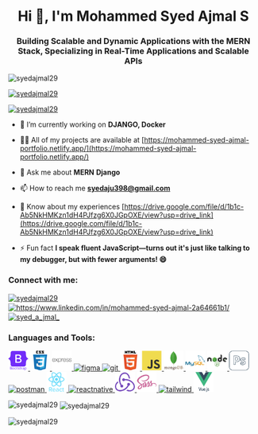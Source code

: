 <h1 align="center">Hi 👋, I'm Mohammed Syed Ajmal S</h1>
<h3 align="center">Building Scalable and Dynamic Applications with the MERN Stack, Specializing in Real-Time Applications and Scalable APIs</h3>

<p align="left"> <img src="https://komarev.com/ghpvc/?username=syedajmal29&label=Profile%20views&color=0e75b6&style=flat" alt="syedajmal29" /> </p>

<p align="left"> <a href="https://github.com/ryo-ma/github-profile-trophy"><img src="https://github-profile-trophy.vercel.app/?username=syedajmal29" alt="syedajmal29" /></a> </p>

<p align="left"> <a href="https://twitter.com/syedajmal29" target="blank"><img src="https://img.shields.io/twitter/follow/syedajmal29?logo=twitter&style=for-the-badge" alt="syedajmal29" /></a> </p>

- 🔭 I’m currently working on **DJANGO, Docker**

- 👨‍💻 All of my projects are available at [https://mohammed-syed-ajmal-portfolio.netlify.app/](https://mohammed-syed-ajmal-portfolio.netlify.app/)

- 💬 Ask me about **MERN** **Django**

- 📫 How to reach me **syedaju398@gmail.com**

- 📄 Know about my experiences [https://drive.google.com/file/d/1b1c-Ab5NkHMKzn1dH4PJfzg6X0JGpOXE/view?usp=drive_link](https://drive.google.com/file/d/1b1c-Ab5NkHMKzn1dH4PJfzg6X0JGpOXE/view?usp=drive_link)

- ⚡ Fun fact **I speak fluent JavaScript—turns out it's just like talking to my debugger, but with fewer arguments! 😄**

<h3 align="left">Connect with me:</h3>
<p align="left">
<a href="https://twitter.com/syedajmal29" target="blank"><img align="center" src="https://raw.githubusercontent.com/rahuldkjain/github-profile-readme-generator/master/src/images/icons/Social/twitter.svg" alt="syedajmal29" height="30" width="40" /></a>
<a href="https://linkedin.com/in/https://www.linkedin.com/in/mohammed-syed-ajmal-2a64661b1/" target="blank"><img align="center" src="https://raw.githubusercontent.com/rahuldkjain/github-profile-readme-generator/master/src/images/icons/Social/linked-in-alt.svg" alt="https://www.linkedin.com/in/mohammed-syed-ajmal-2a64661b1/" height="30" width="40" /></a>
<a href="https://instagram.com/syed_a_jmal_" target="blank"><img align="center" src="https://raw.githubusercontent.com/rahuldkjain/github-profile-readme-generator/master/src/images/icons/Social/instagram.svg" alt="syed_a_jmal_" height="30" width="40" /></a>
</p>

<h3 align="left">Languages and Tools:</h3>
<p align="left"> <a href="https://getbootstrap.com" target="_blank" rel="noreferrer"> <img src="https://raw.githubusercontent.com/devicons/devicon/master/icons/bootstrap/bootstrap-plain-wordmark.svg" alt="bootstrap" width="40" height="40"/> </a> <a href="https://www.w3schools.com/css/" target="_blank" rel="noreferrer"> <img src="https://raw.githubusercontent.com/devicons/devicon/master/icons/css3/css3-original-wordmark.svg" alt="css3" width="40" height="40"/> </a> <a href="https://expressjs.com" target="_blank" rel="noreferrer"> <img src="https://raw.githubusercontent.com/devicons/devicon/master/icons/express/express-original-wordmark.svg" alt="express" width="40" height="40"/> </a> <a href="https://www.figma.com/" target="_blank" rel="noreferrer"> <img src="https://www.vectorlogo.zone/logos/figma/figma-icon.svg" alt="figma" width="40" height="40"/> </a> <a href="https://git-scm.com/" target="_blank" rel="noreferrer"> <img src="https://www.vectorlogo.zone/logos/git-scm/git-scm-icon.svg" alt="git" width="40" height="40"/> </a> <a href="https://www.w3.org/html/" target="_blank" rel="noreferrer"> <img src="https://raw.githubusercontent.com/devicons/devicon/master/icons/html5/html5-original-wordmark.svg" alt="html5" width="40" height="40"/> </a> <a href="https://developer.mozilla.org/en-US/docs/Web/JavaScript" target="_blank" rel="noreferrer"> <img src="https://raw.githubusercontent.com/devicons/devicon/master/icons/javascript/javascript-original.svg" alt="javascript" width="40" height="40"/> </a> <a href="https://www.mongodb.com/" target="_blank" rel="noreferrer"> <img src="https://raw.githubusercontent.com/devicons/devicon/master/icons/mongodb/mongodb-original-wordmark.svg" alt="mongodb" width="40" height="40"/> </a> <a href="https://www.mysql.com/" target="_blank" rel="noreferrer"> <img src="https://raw.githubusercontent.com/devicons/devicon/master/icons/mysql/mysql-original-wordmark.svg" alt="mysql" width="40" height="40"/> </a> <a href="https://nodejs.org" target="_blank" rel="noreferrer"> <img src="https://raw.githubusercontent.com/devicons/devicon/master/icons/nodejs/nodejs-original-wordmark.svg" alt="nodejs" width="40" height="40"/> </a> <a href="https://www.photoshop.com/en" target="_blank" rel="noreferrer"> <img src="https://raw.githubusercontent.com/devicons/devicon/master/icons/photoshop/photoshop-line.svg" alt="photoshop" width="40" height="40"/> </a> <a href="https://postman.com" target="_blank" rel="noreferrer"> <img src="https://www.vectorlogo.zone/logos/getpostman/getpostman-icon.svg" alt="postman" width="40" height="40"/> </a> <a href="https://reactjs.org/" target="_blank" rel="noreferrer"> <img src="https://raw.githubusercontent.com/devicons/devicon/master/icons/react/react-original-wordmark.svg" alt="react" width="40" height="40"/> </a> <a href="https://reactnative.dev/" target="_blank" rel="noreferrer"> <img src="https://reactnative.dev/img/header_logo.svg" alt="reactnative" width="40" height="40"/> </a> <a href="https://redux.js.org" target="_blank" rel="noreferrer"> <img src="https://raw.githubusercontent.com/devicons/devicon/master/icons/redux/redux-original.svg" alt="redux" width="40" height="40"/> </a> <a href="https://sass-lang.com" target="_blank" rel="noreferrer"> <img src="https://raw.githubusercontent.com/devicons/devicon/master/icons/sass/sass-original.svg" alt="sass" width="40" height="40"/> </a> <a href="https://tailwindcss.com/" target="_blank" rel="noreferrer"> <img src="https://www.vectorlogo.zone/logos/tailwindcss/tailwindcss-icon.svg" alt="tailwind" width="40" height="40"/> </a> <a href="https://vuejs.org/" target="_blank" rel="noreferrer"> <img src="https://raw.githubusercontent.com/devicons/devicon/master/icons/vuejs/vuejs-original-wordmark.svg" alt="vuejs" width="40" height="40"/> </a> </p>

<p><img align="left" src="https://github-readme-stats.vercel.app/api/top-langs?username=syedajmal29&show_icons=true&locale=en&layout=compact" alt="syedajmal29" /></p>

<p>&nbsp;<img align="center" src="https://github-readme-stats.vercel.app/api?username=syedajmal29&show_icons=true&locale=en" alt="syedajmal29" /></p>

<p><img align="center" src="https://github-readme-streak-stats.herokuapp.com/?user=syedajmal29&" alt="syedajmal29" /></p>
